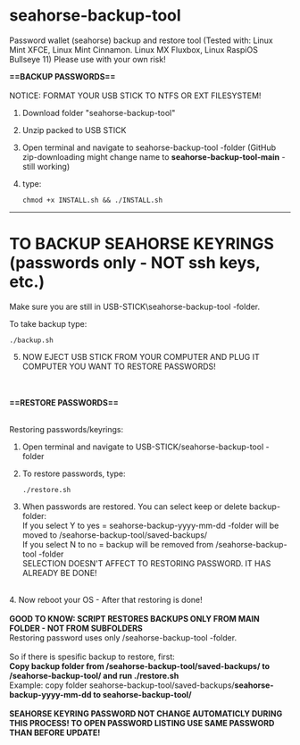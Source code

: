 # seahorse-backup-tool
Password wallet (seahorse) backup and restore tool (Tested with: Linux Mint XFCE, Linux Mint Cinnamon. Linux MX Fluxbox, Linux RaspiOS Bullseye 11)
Please use with your own risk!

<b> ==BACKUP PASSWORDS==</b><br><br>
NOTICE: FORMAT YOUR USB STICK TO NTFS OR EXT FILESYSTEM!

1. Download folder "seahorse-backup-tool"

2. Unzip packed to USB STICK

3. Open terminal and navigate to seahorse-backup-tool -folder (GitHub zip-downloading might change name to <b>seahorse-backup-tool-main</b> - still working)

4. type: <pre>```chmod +x INSTALL.sh && ./INSTALL.sh```</pre>

---------------------------------------------------------------------------------------------------------------------------------------------------------------------------------

# TO BACKUP SEAHORSE KEYRINGS (passwords only - NOT ssh keys, etc.)

Make sure you are still in USB-STICK\seahorse-backup-tool -folder.

To take backup type: <pre>```./backup.sh```</pre> 

5. NOW EJECT USB STICK FROM YOUR COMPUTER AND PLUG IT COMPUTER YOU WANT TO RESTORE PASSWORDS!
<br>
<br>
<b>==RESTORE PASSWORDS==</b><br>
<br>

Restoring passwords/keyrings:
		
1. Open terminal and navigate to USB-STICK/seahorse-backup-tool -folder

2. To restore passwords, type: <pre>```./restore.sh```</pre>

3. When passwords are restored. You can select keep or delete backup-folder:<br>
 If you select Y to yes = seahorse-backup-yyyy-mm-dd -folder will be moved to /seahorse-backup-tool/saved-backups/<br>
 If you select N to no =  backup will be removed from /seahorse-backup-tool -folder<br>
SELECTION DOESN'T AFFECT TO RESTORING PASSWORD. IT HAS ALREADY BE DONE!
<br>
4. Now reboot your OS - After that restoring is done!
<br><br>
<b>GOOD TO KNOW: SCRIPT RESTORES BACKUPS ONLY FROM MAIN FOLDER - NOT FROM SUBFOLDERS</b>
<br>
Restoring password uses only /seahorse-backup-tool -folder.<br><br>
So if there is spesific backup to restore, first: <br>
<b>Copy backup folder from /seahorse-backup-tool/saved-backups/ to /seahorse-backup-tool/ and run ./restore.sh</b><br>
Example: copy folder seahorse-backup-tool/saved-backups/<b>seahorse-backup-yyyy-mm-dd<b> to seahorse-backup-tool/
<br><br>
SEAHORSE KEYRING PASSWORD NOT CHANGE AUTOMATICLY DURING THIS PROCESS! TO OPEN PASSWORD LISTING USE SAME PASSWORD THAN BEFORE UPDATE!
